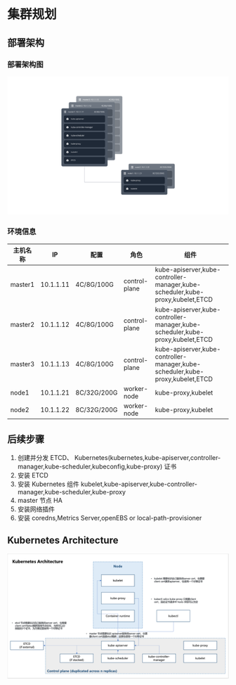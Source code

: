# 集群规划

## 部署架构

### 部署架构图

![plan_arch](./images/plan_arch.svg)

### 环境信息

| 主机名称 | IP        | 配置        | 角色          | 组件                                                                          |
| -------- | --------- | ----------- | ------------- | ----------------------------------------------------------------------------- |
| master1  | 10.1.1.11 | 4C/8G/100G  | control-plane | kube-apiserver,kube-controller-manager,kube-scheduler,kube-proxy,kubelet,ETCD |
| master2  | 10.1.1.12 | 4C/8G/100G  | control-plane | kube-apiserver,kube-controller-manager,kube-scheduler,kube-proxy,kubelet,ETCD |
| master3  | 10.1.1.13 | 4C/8G/100G  | control-plane | kube-apiserver,kube-controller-manager,kube-scheduler,kube-proxy,kubelet,ETCD |
| node1    | 10.1.1.21 | 8C/32G/200G | worker-node   | kube-proxy,kubelet                                                            |
| node2    | 10.1.1.22 | 8C/32G/200G | worker-node   | kube-proxy,kubelet                                                            |

## 后续步骤

1. 创建并分发 ETCD、 Kubernetes(kubernetes,kube-apiserver,controller-manager,kube-scheduler,kubeconfig,kube-proxy) 证书
2. 安装 ETCD
3. 安装 Kubernetes 组件 kubelet,kube-apiserver,kube-controller-manager,kube-scheduler,kube-proxy
4. master 节点 HA
5. 安装网络插件
6. 安装 coredns,Metrics Server,openEBS or local-path-provisioner

## Kubernetes Architecture

![kube_arch](./images/kube_arch.png)
